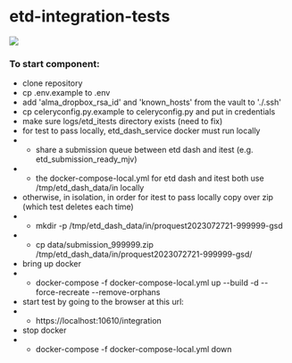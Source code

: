 # etd-integration-tests

<img src="https://github.com/harvard-lts/etd-integration-tests/actions/workflows/pytest.yml/badge.svg">

### To start component:
- clone repository
- cp .env.example to .env
- add 'alma_dropbox_rsa_id' and 'known_hosts' from the vault to './.ssh'
- cp celeryconfig.py.example to celeryconfig.py and put in credentials
- make sure logs/etd_itests directory exists (need to fix)
- for test to pass locally, etd_dash_service docker must run locally
- - share a submission queue between etd dash and itest (e.g. etd_submission_ready_mjv)
- - the docker-compose-local.yml for etd dash and itest both use /tmp/etd_dash_data/in locally
- otherwise, in isolation, in order for itest to pass locally copy over zip (which test deletes each time)
- - mkdir -p /tmp/etd_dash_data/in/proquest2023072721-999999-gsd
- - cp data/submission_999999.zip /tmp/etd_dash_data/in/proquest2023072721-999999-gsd/
- bring up docker
- - docker-compose -f docker-compose-local.yml up --build -d --force-recreate --remove-orphans
- start test by going to the browser at this url:
- - https://localhost:10610/integration
- stop docker 
- - docker-compose -f docker-compose-local.yml down
